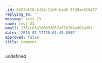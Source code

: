 ```yaml
---
_id: 6327a5f0-141d-11e8-bad5-27d0ae215d77
replying_to: ''
message: test 23
name: test 23
email: 1351c6fe7d0033057af7b709ed83a367
date: '2018-02-17T20:01:48.896Z'
approved: false
title: Comment
---
```

undefined
